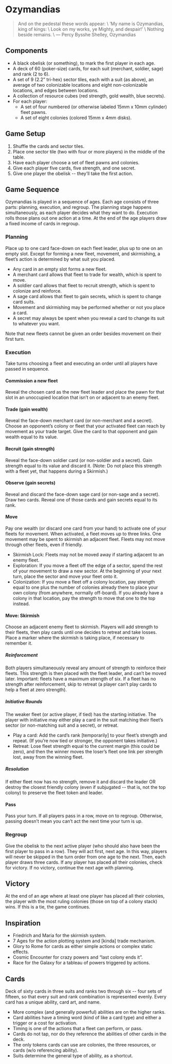 # Ozymandias
> And on the pedestal these words appear: \\
> ’My name is Ozymandias, king of kings: \\
> Look on my works, ye Mighty, and despair!’ \\
> Nothing beside remains. \\
> — Percy Bysshe Shelley, Ozymandias

## Components
* A black obelisk (or something), to mark the first player in each age.
* A deck of 60 (poker-size) cards, for each suit (merchant, soldier, sage) and
  rank (2 to 6).
* A set of 9 (2.2” tri-hex) sector tiles, each with a suit (as above), an
  average of two colonizable locations and eight non-colonizable locations, and
  edges between locations.
* A collection of resource cubes (red strength, gold wealth, blue secrets).
* For each player:
  * A set of four numbered (or otherwise labeled 15mm x 10mm cylinder) fleet
    pawns.
  * A set of eight colonies (colored 15mm x 4mm disks).

## Game Setup
1. Shuffle the cards and sector tiles.
2. Place one sector tile (two with four or more players) in the middle of the
   table.
3. Have each player choose a set of fleet pawns and colonies.
4. Give each player five cards, five strength, and one secret.
5. Give one player the obelisk -- they’ll take the first action.

## Game Sequence
Ozymandias is played in a sequence of ages.  Each age consists of three parts:
planning, execution, and regroup.  The planning stage happens simultaneously,
as each player decides what they want to do.  Execution rolls those plans out
one action at a time.  At the end of the age players draw a fixed income of
cards in regroup.

### Planning
Place up to one card face-down on each fleet leader, plus up to one on an empty
slot.  Except for forming a new fleet, movement, and skirmishing, a fleet’s
action is determined by what suit you placed.

* Any card in an empty slot forms a new fleet.
* A merchant card allows that fleet to trade for wealth, which is spent to
  move.
* A soldier card allows that fleet to recruit strength, which is spent to
  colonize and reinforce.
* A sage card allows that fleet to gain secrets, which is spent to change card
  suits.
* Movement and skirmishing may be performed whether or not you place a card.
* A secret may always be spent when you reveal a card to change its suit to
  whatever you want.

Note that new fleets cannot be given an order besides movement on their first
turn.

### Execution
Take turns choosing a fleet and executing an order until all players have
passed in sequence.

#### Commission a new fleet
Reveal the chosen card as the new fleet leader and place the pawn for that slot
in an unoccupied location that isn’t on or adjacent to an enemy fleet.

#### Trade (gain wealth)
Reveal the face-down merchant card (or non-merchant and a secret).  Choose an
opponent’s colony or fleet that your activated fleet can reach by movement as
your trade target.  Give the card to that opponent and gain wealth equal to its
value.

#### Recruit (gain strength)
Reveal the face-down soldier card (or non-soldier and a secret).  Gain strength
equal to its value and discard it.  (Note: Do not place this strength with a
fleet yet, that happens during a Skirmish.)

#### Observe (gain secrets)
Reveal and discard the face-down sage card (or non-sage and a secret).  Draw
two cards.  Reveal one of those cards and gain secrets equal to its rank.

#### Move
Pay one wealth (or discard one card from your hand) to activate one of your
fleets for movement.  When activated, a fleet moves up to three links.  One
movement may be spent to skirmish an adjacent fleet.  Fleets may not move
through other fleets, even if friendly.

* Skirmish Lock: Fleets may not be moved away if starting adjacent to an enemy
  fleet.
* Exploration: If you move a fleet off the edge of a sector, spend the rest of
  your movement to draw a new sector.  At the beginning of your next turn,
  place the sector and move your fleet onto it.
* Colonization: If you move a fleet off a colony location, pay strength equal
  to one plus the number of colonies already there to place your own colony
  (from anywhere, normally off-board).  If you already have a colony in that
  location, pay the strength to move that one to the top instead.

#### Move: Skirmish
Choose an adjacent enemy fleet to skirmish.  Players will add strength to their
fleets, then play cards until one decides to retreat and take losses.  Place a
marker where the skirmish is taking place, if necessary to remember it.

##### Reinforcement
Both players simultaneously reveal any amount of strength to reinforce their
fleets. This strength is then placed with the fleet leader, and can’t be moved
later.  Important: fleets have a maximum strength of six.  If a fleet has no
strength after reinforcement, skip to retreat (a player can’t play cards to
help a fleet at zero strength).

##### Initiative Rounds
The weaker fleet (or active player, if tied) has the starting initiative.  The
player with initiative may either play a card in the suit matching their
fleet’s sector (or non-matching suit and a secret), or retreat.

* Play a card: Add the card’s rank [temporarily] to your fleet’s strength and
  repeat.  (If you’re now tied or stronger, the opponent takes initiative.)
* Retreat: Lose fleet strength equal to the current margin (this could be
  zero), and then the winner moves the loser’s fleet one link per strength
  lost, away from the winning fleet.

##### Resolution
If either fleet now has no strength, remove it and discard the leader OR
destroy the closest friendly colony (even if subjugated -- that is, not the top
colony) to preserve the fleet token and leader.

#### Pass
Pass your turn.  If all players pass in a row, move on to regroup.  Otherwise,
passing doesn’t mean you can’t act the next time your turn is up.

### Regroup
Give the obelisk to the next active player (who should also have been the first
player to pass in a row).  They will act first, next age.  In this way, players
will never be skipped in the turn order from one age to the next.  Then, each
player draws three cards.  If any player has placed all their colonies, check
for victory.  If no victory, continue the next age with planning.

## Victory
At the end of an age where at least one player has placed all their colonies,
the player with the most ruling colonies (those on top of a colony stack) wins.
If this is a tie, the game continues.

## Inspiration
* Friedrich and Maria for the skirmish system.
* 7 Ages for the action plotting system and [kinda] trade mechanism.
* Glory to Rome for cards as either simple actions or complex static effects.
* Cosmic Encounter for crazy powers and “last colony ends it”.
* Race for the Galaxy for a tableau of powers triggered by actions.

## Cards
Deck of sixty cards in three suits and ranks two through six -- four sets of
fifteen, so that every suit and rank combination is represented evenly.  Every
card has a unique ability, card art, and name.

* More complex (and generally powerful) abilities are on the higher ranks.
* Card abilities have a timing word (kind of like a card type) and either a
  trigger or a cost for activation.
* Timing is one of the actions that a fleet can perform, or pass.
* Cards do not tap, nor do they reference the abilities of other cards in the
  deck.
* The only tokens cards can use are colonies, the three resources, or cards
  (w/o referencing ability).
* Suits determine the general type of ability, as a shortcut.

